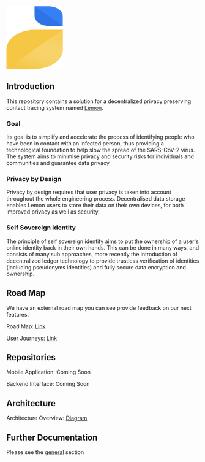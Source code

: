 <img src="lemon.png" height="164" width="148">

## Introduction 

This repository contains a solution for a decentralized privacy preserving contact tracing system named <a href="https://ichhabs.app">Lemon</a>.

### Goal

Its goal is to simplify and accelerate the process of identifying people who have been in contact with an infected person, thus providing a technological foundation to help slow the spread of the SARS-CoV-2 virus. The system aims to minimise privacy and security risks for individuals and communities and guarantee data privacy

### Privacy by Design

Privacy by design requires that user privacy is taken into account throughout the whole engineering process.
Decentralised data storage enables Lemon users to store their data on their own devices, for both improved privacy as well as security. 

### Self Sovereign Identity

The principle of self sovereign identity aims to put the ownership of a user's online identity back in their own hands. This can be done in many ways, and consists of many sub approaches, more recently the introduction of decentralized ledger technology to provide trustless verification of identities (including pseudonyms identities) and fully secure data encryption and ownership.

## Road Map

We have an external road map you can see provide feedback on our next features.

Road Map: <a href="https://trello.com/b/oTRwCaZr/eins-roadmap">Link</a>

User Journeys: <a href="https://github.com/viadataio/eins-documentation/blob/master/general/Lemon%20User%20Journey%20v1.1.0.pdf">Link</a>

## Repositories

Mobile Application: Coming Soon 
<!-- <a href="">Mobile</a> -->

Backend Interface: Coming Soon 
<!-- <a href="">Backend</a> -->

## Architecture

Architecture Overview: <a href="https://github.com/viadataio/eins-documentation/blob/master/backend/LEMON%20AWS%20Architecture%20Overview%20v1.1.0.png">Diagram</a>


## Further Documentation

Please see the <a href="https://github.com/viadataio/eins-documentation/tree/master/general">general</a> section


